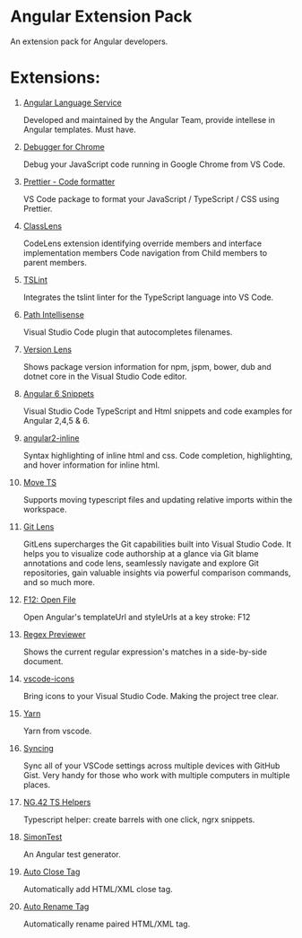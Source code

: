 # Angular Extension Pack

An extension pack for Angular developers.

# Extensions:

1.  [Angular Language Service](https://marketplace.visualstudio.com/items?itemName=Angular.ng-template)

    Developed and maintained by the Angular Team, provide intellese in Angular templates. Must have.

1.  [Debugger for Chrome](https://marketplace.visualstudio.com/items?itemName=msjsdiag.debugger-for-chrome)

    Debug your JavaScript code running in Google Chrome from VS Code.

1.  [Prettier - Code formatter](https://marketplace.visualstudio.com/items?itemName=esbenp.prettier-vscode)

    VS Code package to format your JavaScript / TypeScript / CSS using Prettier.

1.  [ClassLens](https://marketplace.visualstudio.com/items?itemName=rexebin.classlens)

    CodeLens extension identifying override members and interface implementation members
    Code navigation from Child members to parent members.

1.  [TSLint](https://marketplace.visualstudio.com/items?itemName=eg2.tslint)

    Integrates the tslint linter for the TypeScript language into VS Code.

1.  [Path Intellisense](https://marketplace.visualstudio.com/items?itemName=christian-kohler.path-intellisense)

    Visual Studio Code plugin that autocompletes filenames.

1.  [Version Lens](https://marketplace.visualstudio.com/items?itemName=pflannery.vscode-versionlens)

    Shows package version information for npm, jspm, bower, dub and dotnet core in the Visual Studio Code editor.

1.  [Angular 6 Snippets](https://marketplace.visualstudio.com/items?itemName=Mikael.Angular-BeastCode)

    Visual Studio Code TypeScript and Html snippets and code examples for Angular 2,4,5 & 6.

1.  [angular2-inline](https://marketplace.visualstudio.com/items?itemName=natewallace.angular2-inline)

    Syntax highlighting of inline html and css.
    Code completion, highlighting, and hover information for inline html.

1.  [Move TS](https://marketplace.visualstudio.com/items?itemName=stringham.move-ts)

    Supports moving typescript files and updating relative imports within the workspace.

1.  [Git Lens](https://marketplace.visualstudio.com/items?itemName=eamodio.gitlens)

    GitLens supercharges the Git capabilities built into Visual Studio Code. It helps you to visualize code authorship at a glance via Git blame annotations and code lens, seamlessly navigate and explore Git repositories, gain valuable insights via powerful comparison commands, and so much more.

1.  [F12: Open File](https://marketplace.visualstudio.com/items?itemName=rexebin.f12-open-file)

    Open Angular's templateUrl and styleUrls at a key stroke: F12

1.  [Regex Previewer](https://marketplace.visualstudio.com/items?itemName=chrmarti.regex)

    Shows the current regular expression's matches in a side-by-side document.

1.  [vscode-icons](https://marketplace.visualstudio.com/items?itemName=robertohuertasm.vscode-icons)

    Bring icons to your Visual Studio Code. Making the project tree clear.

1.  [Yarn](https://marketplace.visualstudio.com/items?itemName=gamunu.vscode-yarn)

    Yarn from vscode.

1.  [Syncing](https://marketplace.visualstudio.com/items?itemName=nonoroazoro.syncing)

    Sync all of your VSCode settings across multiple devices with GitHub Gist. Very handy for those who work with multiple computers in multiple places.

1.  [NG.42 TS Helpers](https://marketplace.visualstudio.com/items?itemName=NG-42.ng-fortytwo-vscode-extension)

    Typescript helper: create barrels with one click, ngrx snippets.

1.  [SimonTest](https://marketplace.visualstudio.com/items?itemName=SimonTest.simontest)

    An Angular test generator.

1.  [Auto Close Tag](https://marketplace.visualstudio.com/items?itemName=formulahendry.auto-close-tag)

    Automatically add HTML/XML close tag.

1.  [Auto Rename Tag](https://marketplace.visualstudio.com/items?itemName=formulahendry.auto-rename-tag)

    Automatically rename paired HTML/XML tag.
